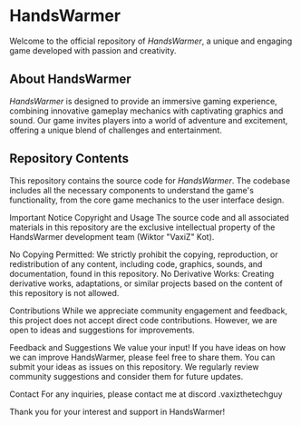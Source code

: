 # HandsWarmer

Welcome to the official repository of *HandsWarmer*, a unique and engaging game developed with passion and creativity.

## About HandsWarmer

*HandsWarmer* is designed to provide an immersive gaming experience, combining innovative gameplay mechanics with captivating graphics and sound. Our game invites players into a world of adventure and excitement, offering a unique blend of challenges and entertainment.

## Repository Contents

This repository contains the source code for *HandsWarmer*. The codebase includes all the necessary components to understand the game's functionality, from the core game mechanics to the user interface design.

Important Notice
Copyright and Usage
The source code and all associated materials in this repository are the exclusive intellectual property of the HandsWarmer development team (Wiktor "VaxiZ" Kot).

No Copying Permitted: We strictly prohibit the copying, reproduction, or redistribution of any content, including code, graphics, sounds, and documentation, found in this repository.
No Derivative Works: Creating derivative works, adaptations, or similar projects based on the content of this repository is not allowed.

Contributions
While we appreciate community engagement and feedback, this project does not accept direct code contributions. However, we are open to ideas and suggestions for improvements.

Feedback and Suggestions
We value your input! If you have ideas on how we can improve HandsWarmer, please feel free to share them. You can submit your ideas as issues on this repository. We regularly review community suggestions and consider them for future updates.

Contact
For any inquiries, please contact me at discord .vaxizthetechguy

Thank you for your interest and support in HandsWarmer!

